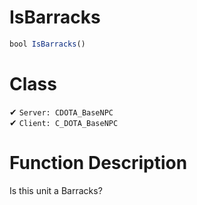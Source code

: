 # IsBarracks
```js
bool IsBarracks()
```
# Class
✔ `Server: CDOTA_BaseNPC`  
✔ `Client: C_DOTA_BaseNPC`  

# Function Description
Is this unit a Barracks?
